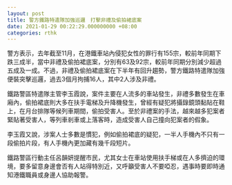 ```yaml
---
layout: post
title: 警方鐵路特遣隊加強巡邏　打擊非禮及偷拍裙底案
date: 2021-01-29 00:22:29.000000000 +08:00
categories: rthk
---
```


警方表示，去年截至11月，在港鐵車站內侵犯女性的罪行有155宗，較前年同期下跌三成半，當中非禮及偷拍裙底案，分別有63及92宗，較前年同期分別減少超過五成及一成。不過，非禮及偷拍裙底案在下半年有回升趨勢，警方鐵路特遣隊加強便裝突擊巡邏，過去3個月拘捕16人，其中2人涉及非禮。

鐵路警區特遣隊主管李玉霞說，案件主要在人流多的車站發生，非禮多數發生在車廂內，偷拍裙底則大多在扶手電梯及升降機發生，曾經有疑犯將攝錄鏡頭黏貼在鞋上，在月台排隊等候列車期間，偷拍受害人。至於非禮案的手法，越來越多犯案者緊貼著受害人，等列車剎車或上落客時，造成受害人自己撞向犯案者的假象。

李玉霞又說，涉案人士多數是慣犯，例如偷拍裙底的疑犯，一半人手機內不只有一段偷拍片段，有人手機內更加藏有幾千段短片。

鐵路警區行動主任呂韻妍提醒市民，尤其女士在車站使用扶手梯或在人多擠迫的環境，要多留意身邊會否有人站得特別近，又呼籲受害人不要啞忍，遇事時要即時通知港鐵職員或身邊人協助報警。
